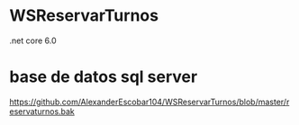 # WSReservarTurnos

.net core 6.0

# base de datos sql server 

https://github.com/AlexanderEscobar104/WSReservarTurnos/blob/master/reservaturnos.bak
